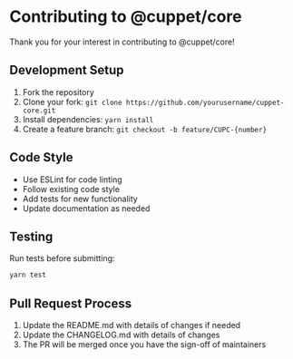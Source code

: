 # Contributing to @cuppet/core

Thank you for your interest in contributing to @cuppet/core!

## Development Setup

1. Fork the repository
2. Clone your fork: `git clone https://github.com/yourusername/cuppet-core.git`
3. Install dependencies: `yarn install`
4. Create a feature branch: `git checkout -b feature/CUPC-{number}`

## Code Style

- Use ESLint for code linting
- Follow existing code style
- Add tests for new functionality
- Update documentation as needed

## Testing

Run tests before submitting:

```bash
yarn test
```

## Pull Request Process

1. Update the README.md with details of changes if needed
2. Update the CHANGELOG.md with details of changes
3. The PR will be merged once you have the sign-off of maintainers
